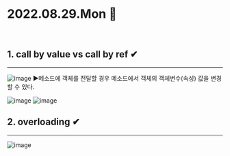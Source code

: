 # 2022.08.29.Mon 📅

<br>

## 1. call by value vs call by ref ✔
--------------
 ![image](https://user-images.githubusercontent.com/111114507/187102683-0b9937a6-2466-40c9-b33e-b4e0162ecbf7.png)
 ▶메소드에 객체를 전달할 경우 메소드에서 객체의 객체변수(속성) 값을 변경할 수 있다.
 <br>

 ![image](https://user-images.githubusercontent.com/111114507/187105490-00839732-7029-49d2-b18d-c5af576782c0.png)
 ![image](https://user-images.githubusercontent.com/111114507/187105968-879739d1-e165-41fb-bba5-8547fe6f8ce5.png)

 ## 2. overloading ✔
 -----------------------

 ![image](https://user-images.githubusercontent.com/111114507/187106351-a75af047-9a7a-4a54-8a51-145eb31d3f2d.png)